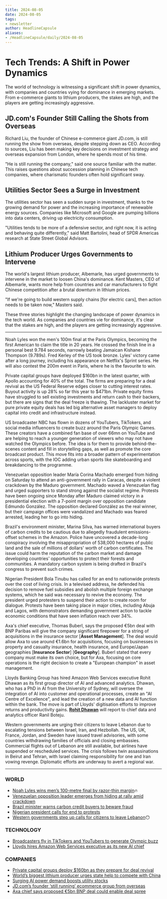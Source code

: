 ```yaml
---
title: 2024-08-05
date: 2024-08-05
tags: 
- newsletter
author: HeadlineCapsule
aliases: 
- /HeadlineCapsule/daily/2024-08-05
---
```



# Tech Trends: A Shift in Power Dynamics
The world of technology is witnessing a significant shift in power dynamics, with companies and countries vying for dominance in emerging markets. From e-commerce giants to lithium producers, the stakes are high, and the players are getting increasingly aggressive.

## JD.com's Founder Still Calling the Shots from Overseas

Richard Liu, the founder of Chinese e-commerce giant JD.com, is still running the show from overseas, despite stepping down as CEO. According to sources, Liu has been making key decisions on investment strategy and overseas expansion from London, where he spends most of his time.

"He is still running the company," said one source familiar with the matter. This raises questions about succession planning in Chinese tech companies, where charismatic founders often hold significant sway.

## Utilities Sector Sees a Surge in Investment

The utilities sector has seen a sudden surge in investment, thanks to the growing demand for power and the increasing importance of renewable energy sources. Companies like Microsoft and Google are pumping billions into data centers, driving up electricity consumption.

"Utilities tends to be more of a defensive sector, and right now, it is acting and behaving quite differently," said Matt Bartolini, head of SPDR Americas research at State Street Global Advisors.

## Lithium Producer Urges Governments to Intervene

The world's largest lithium producer, Albemarle, has urged governments to intervene in the market to loosen China's dominance. Kent Masters, CEO of Albemarle, wants more help from countries and car manufacturers to fight Chinese competition after a brutal downturn in lithium prices.

"If we're going to build western supply chains [for electric cars], then action needs to be taken now," Masters said.

These three stories highlight the changing landscape of power dynamics in the tech world. As companies and countries vie for dominance, it's clear that the stakes are high, and the players are getting increasingly aggressive.

---

Noah Lyles won the men's 100m final at the Paris Olympics, becoming the first American to claim the title in 20 years. He crossed the finish line in a personal best 9.784 seconds, narrowly beating Jamaican Kishane Thompson (9.789s). Fred Kerley of the US took bronze. Lyles' victory came after a long journey, including his appearance on Netflix's Sprint series. He will also contest the 200m event in Paris, where he is the favourite to win.

Private capital groups have deployed $160bn in the latest quarter, with Apollo accounting for 40% of the total. The firms are preparing for a deal revival as the US Federal Reserve edges closer to cutting interest rates. Buyout activity is up 28% so far this year to $471bn. Private equity firms have struggled to sell existing investments and return cash to their backers, but there are signs that the deal freeze is thawing. The lackluster market for pure private equity deals has led big alternative asset managers to deploy capital into credit and infrastructure instead.

US broadcaster NBC has flown in dozens of YouTubers, TikTokers, and social media influencers to create buzz around the Paris Olympic Games. These creators have a combined fan base of over 66mn on YouTube and are helping to reach a younger generation of viewers who may not have watched the Olympics before. The idea is for them to provide behind-the-scenes content and fill in storytelling gaps, as well as promote the core broadcast product. This move fits into a broader pattern of experimentation across sports, with the IOC adding urban sports like skateboarding and breakdancing to the programme.

Venezuelan opposition leader María Corina Machado emerged from hiding on Saturday to attend an anti-government rally in Caracas, despite a violent crackdown by the Maduro government. Machado waved a Venezuelan flag and urged supporters to stand strong against the socialist regime. Protests have been ongoing since Monday after Maduro claimed victory in a presidential election with a 7-point margin over opposition candidate Edmundo González. The opposition declared González as the real winner, but their campaign offices were vandalized and Machado was feared arrested, leading her to go into hiding.

Brazil's environment minister, Marina Silva, has warned international buyers of carbon credits to be cautious due to allegedly fraudulent emissions-offset schemes in the Amazon. Police have uncovered a decade-long conspiracy involving the misappropriation of 538,000 hectares of public land and the sale of millions of dollars' worth of carbon certificates. The issue could harm the reputation of the carbon market and damage developing countries' opportunities to protect their forests and communities. A mandatory carbon system is being drafted in Brazil's congress to prevent such crimes.

Nigerian President Bola Tinubu has called for an end to nationwide protests over the cost of living crisis. In a televised address, he defended his decision to remove fuel subsidies and abolish multiple foreign exchange systems, which he said was necessary to revive the economy. The president urged protesters to suspend their action to create room for dialogue. Protests have been taking place in major cities, including Abuja and Lagos, with demonstrators demanding government action to tackle economic conditions that have seen inflation reach over 34%.

Axa's chief executive, Thomas Buberl, says the proposed €5bn deal with BNP Paribas will give the company significant firepower for a string of acquisitions in the insurance sector [**Asset Management**]. The deal would allow Axa to use around €1.6bn for acquisitions, focusing on businesses in property and casualty insurance, health insurance, and Europe/Japan geographies [**Insurance Sector**] [**Geography**]. Buberl stated that every company must make its own choice, but for Axa, focusing on core operations is the right decision to create a "European champion" in asset management.

Lloyds Banking Group has hired Amazon Web Services executive Rohit Dhawan as its first group director of AI and advanced analytics. Dhawan, who has a PhD in AI from the University of Sydney, will oversee the integration of AI into customer and operational processes, create an "AI Centre of Excellence", and lead the creation of a new data and AI function within the bank. The move is part of Lloyds' digitisation efforts to improve returns and productivity gains. **[Rohit Dhawan](https://en.wikipedia.org/wiki/Rohit_Dhawan)** will report to chief data and analytics officer Ranil Boteju.

Western governments are urging their citizens to leave Lebanon due to escalating tensions between Israel, Iran, and Hezbollah. The US, UK, France, Jordan, and Sweden have issued travel advisories, with some countries withdrawing families of officials and closing embassies. Commercial flights out of Lebanon are still available, but airlines have suspended or rescheduled services. The crisis follows twin assassinations in Beirut and Tehran, with Israel claiming responsibility for one and Iran vowing revenge. Diplomatic efforts are underway to avert a regional war.

---

### WORLD

- [Noah Lyles wins men’s 100-metre final by razor-thin margin](https://ft.com/content/d4899a82-ad98-481b-b8a3-b7346a377c72)🔥
- [Venezuelan opposition leader emerges from hiding at rally amid crackdown](https://ft.com/content/14de579e-1614-4a3d-80ac-0806abf2b229)
- [Brazil minister warns carbon credit buyers to beware fraud ](https://ft.com/content/ea246444-7bd4-4d1f-8bf0-8adcd3a7eba4)
- [Nigerian president calls for end to protests](https://ft.com/content/c9acb873-adb3-40c9-aed2-aa5d57acf643)
- [Western governments step up calls for citizens to leave Lebanon](https://ft.com/content/f3532b67-bed9-4b8f-aa7c-95621899e974)😶

### TECHNOLOGY

- [Broadcasters fly in TikTokers and YouTubers to generate Olympic buzz](https://ft.com/content/2d806c7f-426d-4326-ae4b-f2bd7d91e6c8)
- [Lloyds hires Amazon Web Services executive as its new AI chief](https://ft.com/content/a4979794-2f79-48b8-911b-222f335096d8)

### COMPANIES

- [Private capital groups deploy $160bn as they prepare for deal revival](https://ft.com/content/a2c22d6d-aa52-47d5-8415-542027ee33e5)
- [World’s biggest lithium producer urges state help to compete with China](https://ft.com/content/d20a42be-c5f8-4bcb-a93a-8272df4b56d0)
- [Surging AI power demand boosts utility stocks](https://ft.com/content/59bcc113-85fa-41b4-a52a-d244d2fdcb9b)
- [JD.com’s founder ‘still running’ ecommerce group from overseas](https://ft.com/content/c4f1d63d-872f-40e3-aac9-e0b9481fc26c)
- [Axa chief says proposed €5bn BNP deal could enable deal spree](https://ft.com/content/3dba11f9-975d-455f-a986-f304ae165eab)


